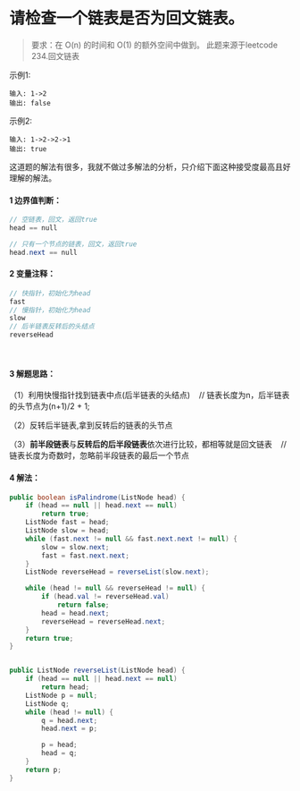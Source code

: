 
# 请检查一个链表是否为回文链表。

>要求：在 O(n) 的时间和 O(1) 的额外空间中做到。
>此题来源于leetcode 234.回文链表

示例1:

```
输入: 1->2
输出: false
```

示例2:

```
输入: 1->2->2->1
输出: true
```

这道题的解法有很多，我就不做过多解法的分析，只介绍下面这种接受度最高且好理解的解法。


#### 1 边界值判断：

```java
// 空链表，回文，返回true
head == null    

// 只有一个节点的链表，回文，返回true
head.next == null    
```

#### 2 变量注释：
```java
// 快指针，初始化为head
fast    
// 慢指针，初始化为head
slow    
// 后半链表反转后的头结点
reverseHead  
```
  
#### 3 解题思路：

（1）利用快慢指针找到链表中点(后半链表的头结点)    // 链表长度为n，后半链表的头节点为(n+1)/2 + 1;

（2）反转后半链表,拿到反转后的链表的头节点    

（3）**前半段链表**与**反转后的后半段链表**依次进行比较，都相等就是回文链表    // 链表长度为奇数时，忽略前半段链表的最后一个节点



#### 4 解法：

```java
public boolean isPalindrome(ListNode head) {
    if (head == null || head.next == null)
        return true;
    ListNode fast = head;
    ListNode slow = head;
    while (fast.next != null && fast.next.next != null) {
        slow = slow.next;
        fast = fast.next.next;
    }
    ListNode reverseHead = reverseList(slow.next);

    while (head != null && reverseHead != null) {
        if (head.val != reverseHead.val)
            return false;
        head = head.next;
        reverseHead = reverseHead.next;
    }
    return true;
}


public ListNode reverseList(ListNode head) {
    if (head == null || head.next == null)
        return head;
    ListNode p = null;
    ListNode q;
    while (head != null) {
        q = head.next;
        head.next = p;

        p = head;
        head = q;
    }
    return p;
}

```

